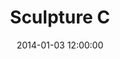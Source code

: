 ---
layout: work
title: Sculpture C
date: 2014-01-03 12:00:00
category: sculpture
imageURL: /images/placeholder-720x540.jpg
thumbnailURL: /images/placeholder-240x135.jpg
medium: Lorem ipsum dolor sit amet, consectetur adipiscing elit
dimensions: XXXXmm Ø x XXmm D
edition: edition of 2
location: Lorem Ipsum. Dolor. Sit Amet
price: $10,000
sold: false
---
